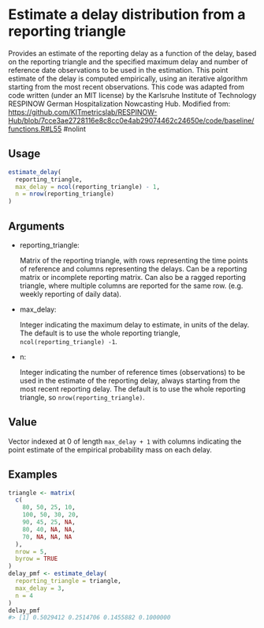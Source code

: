 # Estimate a delay distribution from a reporting triangle

Provides an estimate of the reporting delay as a function of the delay,
based on the reporting triangle and the specified maximum delay and
number of reference date observations to be used in the estimation. This
point estimate of the delay is computed empirically, using an iterative
algorithm starting from the most recent observations. This code was
adapted from code written (under an MIT license) by the Karlsruhe
Institute of Technology RESPINOW German Hospitalization Nowcasting Hub.
Modified from:
https://github.com/KITmetricslab/RESPINOW-Hub/blob/7cce3ae2728116e8c8cc0e4ab29074462c24650e/code/baseline/functions.R#L55
\#nolint

## Usage

``` r
estimate_delay(
  reporting_triangle,
  max_delay = ncol(reporting_triangle) - 1,
  n = nrow(reporting_triangle)
)
```

## Arguments

- reporting_triangle:

  Matrix of the reporting triangle, with rows representing the time
  points of reference and columns representing the delays. Can be a
  reporting matrix or incomplete reporting matrix. Can also be a ragged
  reporting triangle, where multiple columns are reported for the same
  row. (e.g. weekly reporting of daily data).

- max_delay:

  Integer indicating the maximum delay to estimate, in units of the
  delay. The default is to use the whole reporting triangle,
  `ncol(reporting_triangle) -1`.

- n:

  Integer indicating the number of reference times (observations) to be
  used in the estimate of the reporting delay, always starting from the
  most recent reporting delay. The default is to use the whole reporting
  triangle, so `nrow(reporting_triangle)`.

## Value

Vector indexed at 0 of length `max_delay + 1` with columns indicating
the point estimate of the empirical probability mass on each delay.

## Examples

``` r
triangle <- matrix(
  c(
    80, 50, 25, 10,
    100, 50, 30, 20,
    90, 45, 25, NA,
    80, 40, NA, NA,
    70, NA, NA, NA
  ),
  nrow = 5,
  byrow = TRUE
)
delay_pmf <- estimate_delay(
  reporting_triangle = triangle,
  max_delay = 3,
  n = 4
)
delay_pmf
#> [1] 0.5029412 0.2514706 0.1455882 0.1000000
```

